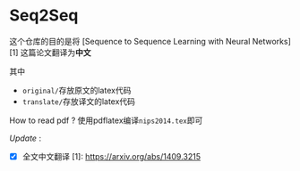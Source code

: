 ﻿# Seq2Seq

这个仓库的目的是将 [Sequence to Sequence Learning with Neural Networks][1] 这篇论文翻译为**中文**

其中

* `original/`存放原文的latex代码
* `translate/`存放译文的latex代码

How to read pdf ?
使用pdflatex编译`nips2014.tex`即可

*Update* :

- [x] 全文中文翻译
  [1]: https://arxiv.org/abs/1409.3215